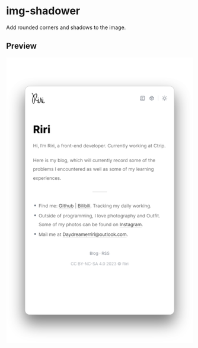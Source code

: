 # img-shadower
Add rounded corners and shadows to the image.

## Preview

![after](https://github.com/Daydreamer-riri/img-shadower/blob/main/playground/out-light.svg?raw=true)
